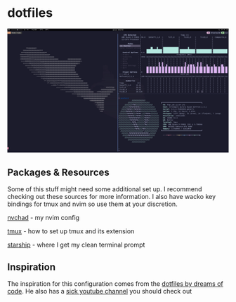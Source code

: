 # dotfiles #

![myterminal](./extras/myterminal.jpg)

## Packages & Resources #

Some of this stuff might need some additional set up. I recommend checking out these sources for more information. I also have wacko key bindings for tmux and nvim so use them at your discretion.

[nvchad](https://nvchad.com/) - my nvim config 

[tmux](https://www.youtube.com/watch?v=DzNmUNvnB04) - how to set up tmux and its extension

[starship](https://starship.rs/) - where I get my clean terminal prompt 

## Inspiration #

The inspiration for this configuration comes from the [dotfiles by dreams of code](https://github.com/dreamsofcode-io/dotfiles). He also has a [sick youtube channel](https://www.youtube.com/@dreamsofcode) you should check out
